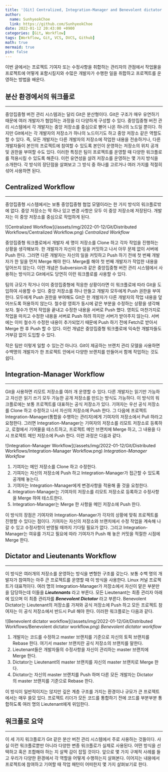 ```yaml
---
title: '[Git] Centralized, Integration-Manager and Benevolent dictator workflow'
author:
  name: SunhyeokChoe
  link: https://github.com/SunhyeokChoe
date: 2022-01-12 20:43:00 +0900
categories: [Git, Workflow]
tags: [Workflow, Git, VCS, DVCS, Github]
math: true
mermaid: true
pin: false
---
```


이번 글에서는 프로젝트 기여자 또는 수정사항을 취합하는 관리자의 관점에서 작업물을 프로젝트에 어떻게 포함시킬지와 수많은 개발자가 수행한 일을 취합하고 프로젝트를 운영하는 방법을 배운다.

## 분산 환경에서의 워크플로

---

중앙집중형 버전 관리 시스템과는 달리 Git은 분산형이다. Git은 구조가 매우 유연하기 때문에 여러 개발자가 협업하는 과정을 더 다양하게 구성할 수 있다. 중앙집중형 버전 관리 시스템에서 각 개발자는 중앙 저장소를 중심으로 뻗어 나온 하나의 노드일 뿐이다. 하지만 Git에서는 각 개발자의 저장소가 하나의 노드이기도 하고 중앙 저장소 같은 역할도 할 수 있다. 즉, 모든 개발자는 다른 개발자의 저장소에 작업한 내용을 전송하거나, 다른 개발자들이 본인의 프로젝트에 참여할 수 있도록 본인이 운영하는 저장소의 위치 공개 및 권한을 부여할 수도 있다. 이러한 특징은 팀이 프로젝트를 운영할 때 다양한 워크플로를 적용시킬 수 있도록 해준다. 이런 유연성을 살려 저장소를 운영하는 몇 가지 방식을 소개한다. 각 방식의 장단점을 살펴보고 그 방식 중 하나를 고르거나 여러 가지를 적절히 섞어 사용하면 된다.

## Centralized Workflow

---

중앙집중형 시스템에서는 보통 중앙집중형 협업 모델이라는 한 가지 방식의 워크플로밖에 없다. 중앙 저장소는 딱 하나 있고 변경 사항은 모두 이 중앙 저장소에 저장된다. 개발자는 이 중앙 저장소를 중심으로 작업하게 된다.

![Centralized Workflow](/assets/img/2022-01-12/Git/Distributed Workflows/Centralized Workflow.png)
_Centralized Workflow_

중앙집중형 워크플로에서 개발자 세 명이 저장소를 Clone 하고 각자 작업을 진행하는 상황을 생각해보자. 한 개발자가 자신이 한 일을 커밋하고 나서 아무 문제 없이 서버에 Push 한다. 그러면 다른 개발자는 자신의 일을 커밋하고 Push 하기 전에 첫 번째 개발자가 한 일을 먼저 Merge 해야 한다. Merge를 해야 첫 번째 개발자가 작업한 내용을 덮어쓰지 않는다. 이런 개념은 Subversion과 같은 중앙집중형 버전 관리 시스템에서 사용하는 방식이고 Git에서도 당연히 이런 워크플로를 사용할 수 있다.

팀의 규모가 작거나 이미 중앙집중형에 적응한 상황이라면 이 워크플로에 따라 Git을 도입하여 사용할 수 있다. 중앙 저장소를 하나 만들고 개발자 모두에게 Push 권한을 부여한다. 모두에게 Push 권한을 부여해도 Git은 한 개발자가 다른 개발자의 작업 내용을 덮어쓰도록 허용하지 않는다. 철수랑 영희가 동시에 같은 부분을 수정하는 상황을 생각해보자. 철수가 먼저 작업을 끝내고 수정한 내용을 서버로 Push 했다. 영희도 마찬가지로 작업을 마치고 수정한 내용을 서버로 Push 하려 하지만 서버가 받아주지 않는다. 서버에는 이미 철수가 수정한 내용이 추가되었기 때문에 Push 하기 전에 Fetch로 받아서 Merge 한 후 Push 할 수 있다. 이런 개념은 중앙집중형 워크플로에 익숙한 개발자들도 거부감 없이 도입할 수 있다.

작은 팀만 이렇게 일할 수 있는건 아니다. Git이 제공하는 브랜치 관리 모델을 사용하면 수백명의 개발자가 한 프로젝트 안에서 다양한 브랜치를 만들어서 함께 작업하는 것도 쉽다.

## Integration-Manager Workflow

---

Git을 사용하면 리모트 저장소를 여러 개 운영할 수 있다. 다른 개발자는 읽기만 가능하고 자신은 읽기 쓰기 모두 가능한 공개 저장소를 만드는 방식도 가능하다. 이 방식의 워크플로에는 보통 프로젝트를 대표하는 공식 저장소가 있다. 기여자는 우선 공식 저장소를 Clone 하고 수정하고 나서 자신의 저장소에 Push 한다. 그 다음에 프로젝트 Integration-Manager(통합을 수행하는 관리자)에게 기여자의 저장소에서 Pull 하라고 요청한다. 그러면 Integration-Manager는 기여자의 저장소를 리모트 저장소로 등록하고, 로컬에서 기여물을 테스트하고, 프로젝트 메인 브랜치에 Merge 하고, 그 내용을 다시 프로젝트 메인 저장소에 Push 한다. 이런 과정은 다음과 같다.

![Integration-Manager Workflow](/assets/img/2022-01-12/Git/Distributed Workflows/Integration-Manager Workflow.png)
_Integration-Manager Workflow_

1. 기여자는 메인 저장소를 Clone 하고 수정한다.
2. 기여자는 자신의 저장소에 Push 하고 Integration-Manager가 접근할 수 있도록 공개해 놓는다.
3. 기여자는 Integration-Manager에게 변경사항을 적용해 줄 것을 요청한다.
4. Integration-Manager는 기여자의 저장소를 리모트 저장소로 등록하고 수정사항을 Merge 하여 테스트한다.
5. Integration-Manager는 Merge 한 사항을 메인 저장소에 Push 한다.

이 방식의 장점은 기여자와 Integration-Manager가 각자의 상황에 맞춰 프로젝트를 진행할 수 있다는 점이다. 기여자는 자신의 저장소와 브랜치에서 수정 작업을 계속해 나갈 수 있고 수정사항이 반영될 때까지 기다릴 필요가 없다. 그리고 Integration-Manager는 여유를 가지고 필요에 따라 기여자가 Push 해 놓은 커밋을 적절한 시점에 Merge 한다.

## Dictator and Lieutenants Workflow

---

이 방식은 여러개의 저장소를 운영하는 방식을 변형한 구조를 갖는다. 보통 수백 명의 개발자가 참여하는 아주 큰 프로젝트를 운영할 때 이 방식을 사용한다. Linux 커널 프로젝트가 대표적이다. 여러 명의 Integration-Manager가 저장소에서 자신이 맡은 부분만을 담당하는데 이들을 ***Lieutenants*** 라고 부른다. 모든 Lieutenant는 최종 관리자 아래에 있으며 이 최종 관리자를 ***Benevolent Dictator*** 라고 부른다. Benevolent Dictator는 Lieutenant의 저장소를 가져와 공식 저장소에 Push 하고 모든 프로젝트 참여자는 이 공식 저장소에서 반드시 Pull 해야 한다. 이러한 워크플로는 다음과 같다.

![Benevolent dictator workflow](/assets/img/2022-01-12/Git/Distributed Workflows/Benevolent dictator workflow.png)
_Benevolent dictator workflow_

1. 개발자는 코드를 수정하고 master 브랜치를 기준으로 자신의 토픽 브랜치를 Rebase 한다. 여기서 master 브랜치란 공식 저장소의 브랜치를 말한다.
2. Lieutenant들은 개발자들의 수정사항을 자신이 관리하는 master 브랜치에 Merge 한다.
3. Dictator는 Lieutenant의 master 브랜치를 자신의 master 브랜치로 Merge 한다.
4. Dictator는 자신의 master 브랜치를 Push 하며 다른 모든 개발자는 Dictator의 master 브랜치를 기준으로 Rebase 한다.

이 방식이 일반적이지는 않지만 깊은 계층 구조를 가지는 환경이나 규모가 큰 프로젝트에서는 매우 쓸모 있다. 프로젝트 리더가 모든 코드를 통합하기 전에 코드를 부분부분 통합하도록 여러 명의 Lieutenant에게 위임한다.

## 워크플로 요약

---

이 세 가지 워크플로가 Git 같은 분산 버전 관리 시스템에서 주로 사용하는 것들이다. 사실 이런 워크플로뿐만 아니라 다양한 변종 워크플로가 실제로 사용된다. 어떤 방식을 선택하고 혹은 조합해야 하는 지 살짝 감이 잡힐 것이다. 앞으로 몇 가지 구체적 사례를 들고 우리가 다양한 환경에서 각 역할을 어떻게 수행하는지 살펴본다. 이어지는 내용에서 프로젝트에 참여하고 기여할 때 작업 패턴이 어떠한지 몇 가지 살펴보기로 한다.